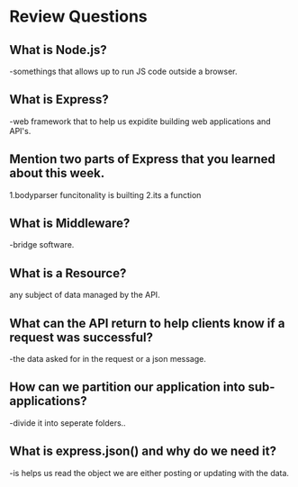 # Review Questions

## What is Node.js?
-somethings that allows up to run JS code outside a browser.

## What is Express?
-web framework that to help us expidite building web applications and API's.

## Mention two parts of Express that you learned about this week.
1.bodyparser funcitonality is builting
2.its a function

## What is Middleware?
-bridge software.

## What is a Resource?
any subject of data managed by the API.

## What can the API return to help clients know if a request was successful?
-the data asked for in the request or a json message.

## How can we partition our application into sub-applications?
-divide it into seperate folders..

## What is express.json() and why do we need it?
-is helps us read the object we are either posting or updating with the data.
